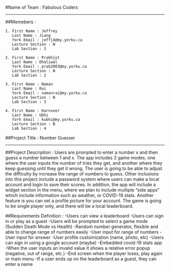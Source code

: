 #Name of Team : Fabulous Coders

---

##Memebers :

	1. First Name : Jeffrey
       Last Name : Jiang
	   York Email : jeffj4@my.yorku.ca
       Lecture Section : N
       Lab Section : 2

	2. First Name : Prabhjot
       Last Name : Dhaliwal
	   York Email : prab2003@my.yorku.ca
       Lecture Section : N
       Lab Section : 2

	3. First Name : Naman 
       Last Name : Rai
	   York Email : namanrai@my.yorku.ca
       Lecture Section : N
       Lab Section : 3

	4. First Name : Karnveer
       Last Name : Ubhi
	   York Email : kubhi@my.yorku.ca
       Lecture Section : N
       Lab Section : 4


##Project Title : Number Guesser

---

##Project Description : 
Users are prompted to enter a number x and then guess a number between 1 and x. The app includes 2 game modes, one where the user inputs the number of tries they get, and another where they keep guessing until they get it wrong. The user is going to be able to adjust the difficulty by increase the range of numbers to guess. Other inclusions into this project include a password system where users can make a local account and login to save their scores. In addition, the app will include a widget section in the menu, where we plan to include multiple “side apps” which include information such as weather, or COVID-19 stats. Another feature is you can set a profile picture for your account. The game is going to be single player only, and there will be a local leaderboard.



##Requirements Definition :
	-Users can view a leaderboard
	-Users can sign in or play as a guest
	-Users will be prompted to select a game mode (Sudden Death Mode vs Health) 
	-Random number generator, flexible and able to change range of numbers easily
	-User input for range of numbers
	-User input for answer
	-User profile customization (name, photo, etc)
	-Users can sign in using a google account (maybe)
	-Embedded covid-19 stats app
	-When the user inputs an invalid value it shows a relative error popup (negative, out of range, etc.)
	-End screen when the player loses, play again or main menu
	-If a user ends up on the leaderboard as a guest, they can enter a name
